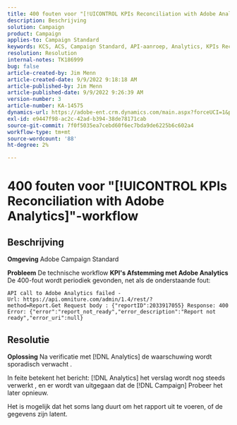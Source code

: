 ```yaml
---
title: 400 fouten voor "[!UICONTROL KPIs Reconciliation with Adobe Analytics]"-workflow
description: Beschrijving
solution: Campaign
product: Campaign
applies-to: Campaign Standard
keywords: KCS, ACS, Campaign Standard, API-aanroep, Analytics, KPIs Reconciliation with Adobe Analytics, 400-fout
resolution: Resolution
internal-notes: TK186999
bug: false
article-created-by: Jim Menn
article-created-date: 9/9/2022 9:18:18 AM
article-published-by: Jim Menn
article-published-date: 9/9/2022 9:26:39 AM
version-number: 3
article-number: KA-14575
dynamics-url: https://adobe-ent.crm.dynamics.com/main.aspx?forceUCI=1&pagetype=entityrecord&etn=knowledgearticle&id=90e43d53-2030-ed11-9db1-0022480866ad
exl-id: e9447f98-ac2c-42ad-b394-38de78171cab
source-git-commit: 7f0f5035ea7cebd60f6ec7bda9de6225b6c602a4
workflow-type: tm+mt
source-wordcount: '88'
ht-degree: 2%

---
```


# 400 fouten voor &quot;[!UICONTROL KPIs Reconciliation with Adobe Analytics]&quot;-workflow

## Beschrijving


<b>Omgeving</b>
Adobe Campaign Standard

<b>Probleem</b>
De technische workflow <b>KPI&#39;s Afstemming met Adobe Analytics</b> De 400-fout wordt periodiek gevonden, net als de onderstaande fout:

```
API call to Adobe Analytics failed - Url: https://api.omniture.com/admin/1.4/rest/?method=Report.Get Request body : {"reportID":2033917055} Response: 400 Error: {"error":"report_not_ready","error_description":"Report not ready","error_uri":null}
```

## Resolutie


<b>Oplossing</b>
Na verificatie met [!DNL Analytics] de waarschuwing wordt sporadisch verwacht .

In feite betekent het bericht: [!DNL Analytics] het verslag wordt nog steeds verwerkt , en er wordt van uitgegaan dat de [!DNL Campaign] Probeer het later opnieuw.

Het is mogelijk dat het soms lang duurt om het rapport uit te voeren, of de gegevens zijn latent.
